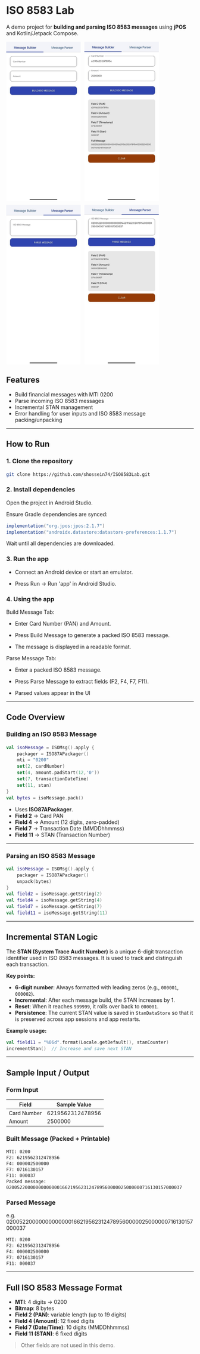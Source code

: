 # ISO 8583 Lab

A demo project for **building and parsing ISO 8583 messages** using **jPOS** and Kotlin/Jetpack Compose.

<div style="display: flex; flex-wrap: wrap; gap: 10px;">

  <img src="screenshots/image1.jpg" width="200" alt="Screenshot 1">
  <img src="screenshots/image2.jpg" width="200" alt="Screenshot 2">
  <img src="screenshots/image3.jpg" width="200" alt="Screenshot 3">
  <img src="screenshots/image4.jpg" width="200" alt="Screenshot 4">

</div>

## Features

* Build financial messages with MTI 0200
* Parse incoming ISO 8583 messages
* Incremental STAN management
* Error handling for user inputs and ISO 8583 message packing/unpacking

---

## How to Run

### 1. Clone the repository

```bash
git clone https://github.com/shossein74/ISO8583Lab.git
```

### 2. Install dependencies
Open the project in Android Studio.

Ensure Gradle dependencies are synced:

```gradle
implementation("org.jpos:jpos:2.1.7")
implementation("androidx.datastore:datastore-preferences:1.1.7")
```
Wait until all dependencies are downloaded.

### 3. Run the app
- Connect an Android device or start an emulator.

- Press Run → Run 'app' in Android Studio.

### 4. Using the app
Build Message Tab:

- Enter Card Number (PAN) and Amount.

- Press Build Message to generate a packed ISO 8583 message.

- The message is displayed in a readable format.

Parse Message Tab:

- Enter a packed ISO 8583 message.

- Press Parse Message to extract fields (F2, F4, F7, F11).

- Parsed values appear in the UI

---

## Code Overview

### Building an ISO 8583 Message

```kotlin
val isoMessage = ISOMsg().apply {
    packager = ISO87APackager()
    mti = "0200"
    set(2, cardNumber)
    set(4, amount.padStart(12,'0'))
    set(7, transactionDateTime)
    set(11, stan)
}
val bytes = isoMessage.pack()
```

* Uses **ISO87APackager**.
* **Field 2** → Card PAN
* **Field 4** → Amount (12 digits, zero-padded)
* **Field 7** → Transaction Date (MMDDhhmmss)
* **Field 11** → STAN (Transaction Number)

---

### Parsing an ISO 8583 Message

```kotlin
val isoMessage = ISOMsg().apply {
    packager = ISO87APackager()
    unpack(bytes)
}
val field2 = isoMessage.getString(2)
val field4 = isoMessage.getString(4)
val field7 = isoMessage.getString(7)
val field11 = isoMessage.getString(11)
```

---

## Incremental STAN Logic

The **STAN (System Trace Audit Number)** is a unique 6-digit transaction identifier used in ISO 8583 messages. It is used to track and distinguish each transaction.

**Key points:**

- **6-digit number**: Always formatted with leading zeros (e.g., `000001`, `000002`).
- **Incremental**: After each message build, the STAN increases by 1.
- **Reset**: When it reaches `999999`, it rolls over back to `000001`.
- **Persistence**: The current STAN value is saved in `StanDataStore` so that it is preserved across app sessions and app restarts.

**Example usage:**

```kotlin
val field11 = "%06d".format(Locale.getDefault(), stanCounter)
incrementStan()  // Increase and save next STAN
```

---

## Sample Input / Output

### Form Input

| Field       | Sample Value     |
| ----------- | ---------------- |
| Card Number | 6219562312478956 |
| Amount      | 2500000          |

### Built Message (Packed + Printable)

```
MTI: 0200
F2: 6219562312478956
F4: 000002500000
F7: 0716130157
F11: 000037
Packed message: 020052200000000000001662195623124789560000025000000716130157000037
```

### Parsed Message

e.g. 020052200000000000001662195623124789560000025000000716130157000037

```
MTI: 0200
F2: 6219562312478956
F4: 000002500000
F7: 0716130157
F11: 000037
```

---

## Full ISO 8583 Message Format

* **MTI**: 4 digits → 0200
* **Bitmap**: 8 bytes
* **Field 2 (PAN)**: variable length (up to 19 digits)
* **Field 4 (Amount)**: 12 fixed digits
* **Field 7 (Date/Time)**: 10 digits (MMDDhhmmss)
* **Field 11 (STAN)**: 6 fixed digits

> Other fields are not used in this demo.


